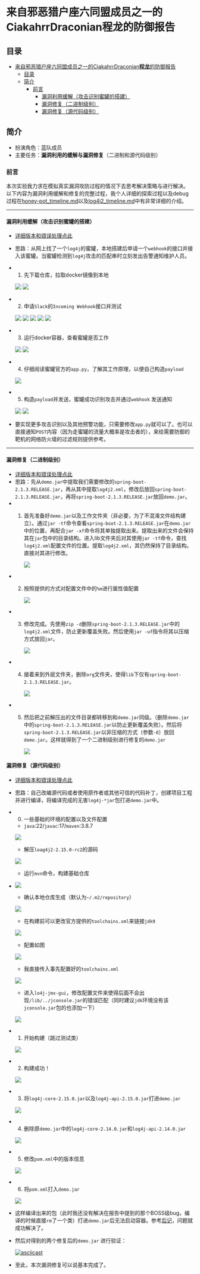 # 来自邪恶猎户座六同盟成员之一的CiakahrrDraconian**程龙**的防御报告
## 目录
- [来自邪恶猎户座六同盟成员之一的CiakahrrDraconian**程龙**的防御报告](#来自邪恶猎户座六同盟成员之一的ciakahrrdraconian程龙的防御报告)
  - [目录](#目录)
  - [简介](#简介)
    - [前言](#前言)
      - [漏洞利用缓解（攻击识别蜜罐的搭建）](#漏洞利用缓解攻击识别蜜罐的搭建)
      - [漏洞修复（二进制级别）](#漏洞修复二进制级别)
      - [漏洞修复（源代码级别）](#漏洞修复源代码级别)

## 简介

- 扮演角色：蓝队成员
- 主要任务：**漏洞利用的缓解与漏洞修复**（二进制和源代码级别）

### 前言

本次实验我力求在模拟真实漏洞攻防过程的情况下去思考解决策略与进行解决。
以下内容为漏洞利用缓解和修复的完整过程，我个人详细的探索过程以及debug过程在[honey-pot_timeline.md](TimeLine/honey-pot_timeline.md)以及[log4j2_timeline.md](./TimeLine/log4j2_timeline.md)中有非常详细的介绍。

---

#### 漏洞利用缓解（攻击识别蜜罐的搭建）

- [详细版本和错误处理点此](TimeLine/honey-pot_timeline.md)
- 思路：从网上找了一个`log4j`的蜜罐，本地搭建后申请一个`webhook`的接口并接入该蜜罐。当蜜罐检测到`log4j`攻击的匹配串时立刻发出告警通知维护人员。
- 1. 先下载仓库，拉取docker镜像到本地

  ![](imgs/HP_1.png)
  ![](imgs/HP_2.png)
- 2. 申请`Slack`的`Incoming Webhook`接口并测试

  ![](imgs/HP_3.png)
  ![](imgs/HP_4.png)
  ![](imgs/HP_5.png)
  ![](imgs/HP_6.png)
  ![](imgs/HP_7.png)
- 3. 运行docker容器，查看蜜罐是否工作

  ![](imgs/HP_8.png)
  ![](imgs/HP_9.png)
- 4. 仔细阅读蜜罐官方的`app.py`，了解其工作原理，以便自己构造`payload`

  ![](imgs/HP_10.png)
- 5. 构造`payload`并发送，蜜罐成功识别攻击并通过`webhook` 发送通知

  ![](imgs/HP_11.png)
  ![](imgs/HP_12.png)
- 要实现更多攻击识别以及其他预警功能，只需要修改`app.py`就可以了。也可以直接通知`POST`内容（因为走蜜罐的流量大概率是攻击者的），来给需要防御的靶机的网络防火墙的过滤规则提供参考。

---

#### 漏洞修复（二进制级别）

- [详细版本和错误处理点此](./TimeLine/log4j2_timeline.md#二进制级别)
- 思路：先从`demo.jar`中提取我们需要修改的`spring-boot-2.1.3.RELEASE.jar`，再从其中提取`log4j2.xml`，修改后放回`spring-boot-2.1.3.RELEASE.jar`，再将`spring-boot-2.1.3.RELEASE.jar`放回`demo.jar`。
- 1. 首先准备好`demo.jar`以及工作文件夹（非必要，为了不混淆文件结构建立）。通过`jar -tf`命令查看`spring-boot-2.1.3.RELEASE.jar`在`demo.jar`中的位置，再配合`jar -xf`命令将其单独提取出来。提取出来的文件会保持其在`jar`包中的目录结构。进入lib文件夹后对其使用`jar -tf`命令，查找`log4j2.xml`配置文件的位置。提取`log4j2.xml`，其仍然保持了目录结构。直接对其进行修改。

     ![](imgs/B_1.png)
- 2. 按照提供的方式对配置文件中的`%m`进行属性值配置

     ![](imgs/B_2.png)
- 3. 修改完成。先使用`zip -d`删除`spring-boot-2.1.3.RELEASE.jar`中的`log4j2.xml`文件，防止更新覆盖失败。然后使用`jar -uf`指令将其以压缩方式放回`jar`。

     ![](imgs/B_3.png)
- 4. 接着来到外层文件夹，删除`org`文件夹，使得`lib`下仅有`spring-boot-2.1.3.RELEASE.jar`。

     ![](imgs/B_4.png)
- 5. 然后把之前解压出的文件目录都转移到和`demo.jar`同级。（删除`demo.jar`中的`spring-boot-2.1.3.RELEASE.jar`以防止更新覆盖失败）。然后将`spring-boot-2.1.3.RELEASE.jar`以非压缩的方式（参数`-0`）放回`demo.jar`。这样就得到了一个二进制级别进行修复的`demo.jar`

     ![](imgs/B_5.png)

#### 漏洞修复（源代码级别）

- [详细版本和错误处理点此](./TimeLine/log4j2_timeline.md#源代码级别)
- 思路：自己改编源代码或者使用原作者或其他可信的代码补丁，创建项目工程并进行编译，将编译完成的无害`log4j-*jar`包打进`demo.jar`中。
- 0. 一些基础的环境的配置以及文件配置

  - `java`:22/`javac`:17/`maven`:3.8.7

  ![](imgs/S_0_0.png)

  - 解压`loag4j2-2.15.0-rc2`的源码

  ![](imgs/S_0_1.png)

  - 运行`mvn`命令，构建基础仓库
- ![](imgs/S_0_2.png)

  - 确认本地仓库生成（默认为`~/.m2/repository`）

  ![](imgs/S_0_3.png)

  - 在构建前可以更改官方提供的`toolchains.xml`来链接`jdk9`

  ![](imgs/S_0_4.png)

  - 配置如图

  ![](imgs/S_0_5.png)

  - 我直接传入事先配置好的`toolchains.xml`

  ![](imgs/S_0_6.png)

  - 进入`lo4j-jmx-gui`，修改配置文件来使得后面不会出现`/lib/../jconsole.jar`的错误匹配（同时建议`jdk`环境没有该`jconsole.jar`包的也添加一下）

  ![](imgs/S_0_7.png)
- 1. 开始构建（跳过测试类）

  ![](imgs/S_1.png)
- 2. 构建成功！

  ![](imgs/S_2.png)
- 3. 将`log4j-core-2.15.0.jar`以及`log4j-api-2.15.0.jar`打进`demo.jar`

  ![](imgs/S_3.png)
- 4. 删除原`demo.jar`中的`log4j-core-2.14.0.jar`和`log4j-api-2.14.0.jar`

  ![](imgs/S_4.png)
- 5. 修改`pom.xml`中的版本信息

  ![](imgs/S_5.png)
- 6. 将`pom.xml`打入`demo.jar`

  ![](imgs/S_6.png)
- 这样编译出来的包（此时我还没有解决在报告中提到的那个BOSS级bug，编译的时候直接`rm`了一个类）打进`demo.jar`后无法启动容器。参考[后记](./TimeLine/log4j2_timeline.md#后记)，问题就成功解决了。

- 然后对得到的两个修复后的`demo.jar` 进行验证：

  [![asciicast](https://asciinema.org/a/668074.svg)](https://asciinema.org/a/668074)

- 至此，本次漏洞修复可以说基本完成了。
